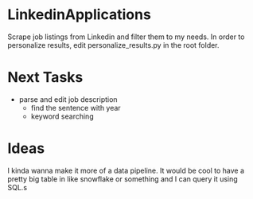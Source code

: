 # LinkedinApplications
Scrape job listings from Linkedin and filter them to my needs. In order to personalize results, edit personalize_results.py in the root folder. 

# Next Tasks
- parse and edit job description
    - find the sentence with year
    - keyword searching

# Ideas
I kinda wanna make it more of a data pipeline. It would be cool to have a pretty big table in like snowflake or something and I can query it using SQL.s